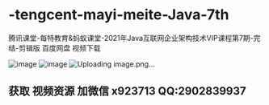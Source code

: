 # -tengcent-mayi-meite-Java-7th
腾讯课堂-每特教育&amp;蚂蚁课堂-2021年Java互联网企业架构技术VIP课程第7期-完结-剪辑版 百度网盘 视频下载


![image](https://user-images.githubusercontent.com/91378327/135743331-6206334e-c2ea-466b-995d-fa1567564543.png)
![image](https://user-images.githubusercontent.com/91378327/135743338-7b0b8532-c6f9-4b74-aeeb-213b960c4062.png)
![Uploading image.png…]()


## 获取 视频资源 加微信 x923713 QQ:2902839937
